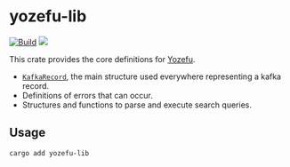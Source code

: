 # yozefu-lib

[![Build](https://github.com/MAIF/yozefu/actions/workflows/build.yml/badge.svg)](https://github.com/MAIF/yozefu/actions/workflows/build.yml)
[![](https://img.shields.io/crates/v/yozefu-lib.svg)](https://crates.io/crates/yozefu-lib)


This crate provides the core definitions for [Yozefu](https://github.com/MAIF/yozefu).
 - [`KafkaRecord`](./src/kafka/kafka_record.rs), the main structure used everywhere representing a kafka record.
 - Definitions of errors that can occur.
 - Structures and functions to parse and execute search queries.


## Usage

```bash
cargo add yozefu-lib
```